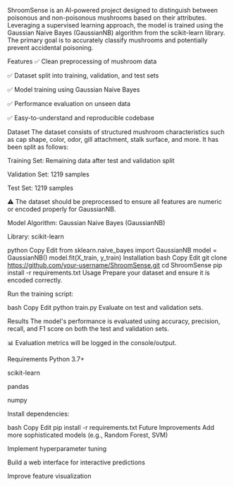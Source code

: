 
ShroomSense is an AI-powered project designed to distinguish between poisonous and non-poisonous mushrooms based on their attributes. Leveraging a supervised learning approach, the model is trained using the Gaussian Naive Bayes (GaussianNB) algorithm from the scikit-learn library. The primary goal is to accurately classify mushrooms and potentially prevent accidental poisoning.

Features
✅ Clean preprocessing of mushroom data

✅ Dataset split into training, validation, and test sets

✅ Model training using Gaussian Naive Bayes

✅ Performance evaluation on unseen data

✅ Easy-to-understand and reproducible codebase

Dataset
The dataset consists of structured mushroom characteristics such as cap shape, color, odor, gill attachment, stalk surface, and more. It has been split as follows:

Training Set: Remaining data after test and validation split

Validation Set: 1219 samples

Test Set: 1219 samples

⚠️ The dataset should be preprocessed to ensure all features are numeric or encoded properly for GaussianNB.

Model
Algorithm: Gaussian Naive Bayes (GaussianNB)

Library: scikit-learn

python
Copy
Edit
from sklearn.naive_bayes import GaussianNB
model = GaussianNB()
model.fit(X_train, y_train)
Installation
bash
Copy
Edit
git clone https://github.com/your-username/ShroomSense.git
cd ShroomSense
pip install -r requirements.txt
Usage
Prepare your dataset and ensure it is encoded correctly.

Run the training script:

bash
Copy
Edit
python train.py
Evaluate on test and validation sets.

Results
The model's performance is evaluated using accuracy, precision, recall, and F1 score on both the test and validation sets.

📊 Evaluation metrics will be logged in the console/output.

Requirements
Python 3.7+

scikit-learn

pandas

numpy

Install dependencies:

bash
Copy
Edit
pip install -r requirements.txt
Future Improvements
Add more sophisticated models (e.g., Random Forest, SVM)

Implement hyperparameter tuning

Build a web interface for interactive predictions

Improve feature visualization

